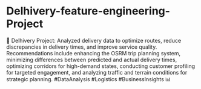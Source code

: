 # Delhivery-feature-engineering-Project
🚚 Delhivery Project: Analyzed delivery data to optimize routes, reduce discrepancies in delivery times, and improve service quality. Recommendations include enhancing the OSRM trip planning system, minimizing differences between predicted and actual delivery times, optimizing corridors for high-demand states, conducting customer profiling for targeted engagement, and analyzing traffic and terrain conditions for strategic planning. #DataAnalysis #Logistics #BusinessInsights 📊
